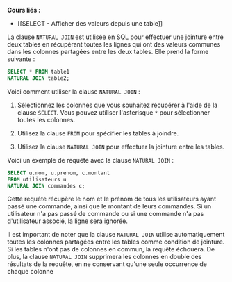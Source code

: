 **Cours liés :**
- [[SELECT - Afficher des valeurs depuis une table]]

La clause `NATURAL JOIN` est utilisée en SQL pour effectuer une jointure entre deux tables en récupérant toutes les lignes qui ont des valeurs communes dans les colonnes partagées entre les deux tables. Elle prend la forme suivante :

```sql
SELECT * FROM table1 
NATURAL JOIN table2;
```

Voici comment utiliser la clause `NATURAL JOIN` :

1.  Sélectionnez les colonnes que vous souhaitez récupérer à l'aide de la clause `SELECT`. Vous pouvez utiliser l'asterisque `*` pour sélectionner toutes les colonnes.

2.  Utilisez la clause `FROM` pour spécifier les tables à joindre.

3.  Utilisez la clause `NATURAL JOIN` pour effectuer la jointure entre les tables.


Voici un exemple de requête avec la clause `NATURAL JOIN` :

```sql
SELECT u.nom, u.prenom, c.montant
FROM utilisateurs u 
NATURAL JOIN commandes c;
```

Cette requête récupère le nom et le prénom de tous les utilisateurs ayant passé une commande, ainsi que le montant de leurs commandes. Si un utilisateur n'a pas passé de commande ou si une commande n'a pas d'utilisateur associé, la ligne sera ignorée.

Il est important de noter que la clause `NATURAL JOIN` utilise automatiquement toutes les colonnes partagées entre les tables comme condition de jointure. Si les tables n'ont pas de colonnes en commun, la requête échouera. De plus, la clause `NATURAL JOIN` supprimera les colonnes en double des résultats de la requête, en ne conservant qu'une seule occurrence de chaque colonne